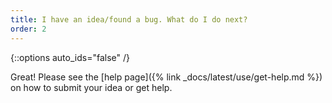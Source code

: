 ```yaml
---
title: I have an idea/found a bug. What do I do next?
order: 2
---
```

{::options auto_ids="false" /}

Great!  Please see the [help page]({% link _docs/latest/use/get-help.md %})
on how to submit your idea or get help.
